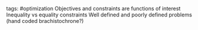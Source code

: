 tags: #optimization 
Objectives and constraints are functions of interest
Inequality vs equality constraints
Well defined and poorly defined problems (hand coded brachistochrone?)
